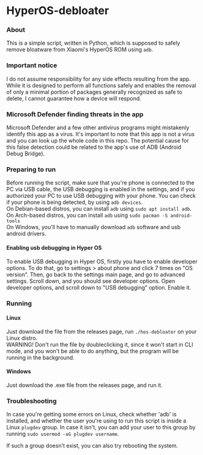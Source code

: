 # HyperOS-debloater

### About
This is a simple script, written in Python, which is supposed to safely remove bloatware from Xiaomi's HyperOS ROM using `adb`.

### Important notice
I do not assume responsibility for any side effects resulting from the app. While it is designed to perform all functions safely and enables the removal of only a minimal portion of packages generally recognized as safe to delete, I cannot guarantee how a device will respond.

### Microsoft Defender finding threats in the app
Microsoft Defender and a few other antivirus programs might mistakenly identify this app as a virus. It's important to note that this app is not a virus and you can look up the whole code in this repo. The potential cause for this false detection could be related to the app's use of ADB (Android Debug Bridge).

### Preparing to run
Before running the script, make sure that you're phone is connected to the PC via USB cable, the USB debugging is enabled in the settings, and if you authorized your PC to use USB debugging with your phone. You can check if your phone is being detected, by using `adb devices`.
<br>
On Debian-based distros, you can install `adb` using `sudo apt install adb`.
<br>
On Arch-based distros, you can install `adb` using `sudo pacman -S android-tools`
<br>
On Windows, you'll have to manually download `adb` software and usb android drivers.

#### Enabling usb debugging in Hyper OS
To enable USB debugging in Hyper OS, firstly you have to enable developer options. To do that, go to settings > about phone and click 7 times on "OS version". Then, go back to the settings main page, and go to advanced settings. Scroll down, and you should see developer options. Open developer options, and scroll down to "USB debugging" option. Enable it.

### Running

#### Linux
Just download the file from the releases page, run `./hos-debloater` on your Linux distro.
<br>
WARNING! Don't run the file by doubleclicking it, since it won't start in CLI mode, and you won't be able to do anything, but the program will be running in the background.

#### Windows
Just download the .exe file from the releases page, and run it.

### Troubleshooting
In case you're getting some errors on Linux, check whether 'adb' is installed, and whether the user you're using to run this script is inside a Linux `plugdev` group. In case it isn't, you can add your user to this group by running `sudo usermod -aG plugdev username`.

If such a group doesn't exist, you can also try rebooting the system.
